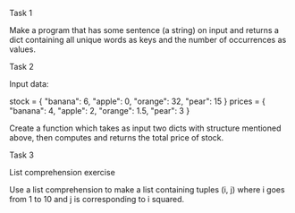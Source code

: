 Task 1

Make a program that has some sentence (a string) on input and returns a dict containing all unique words as keys and the number of occurrences as values. 

 

Task 2

Input data:

stock = {
    "banana": 6,
    "apple": 0,
    "orange": 32,
    "pear": 15
}
prices = {
    "banana": 4,
    "apple": 2,
    "orange": 1.5,
    "pear": 3
}

Create a function which takes as input two dicts with structure mentioned above, then computes and returns the total price of stock.

 

Task 3

List comprehension exercise

Use a list comprehension to make a list containing tuples (i, j) where i goes from 1 to 10 and j is corresponding to i squared.